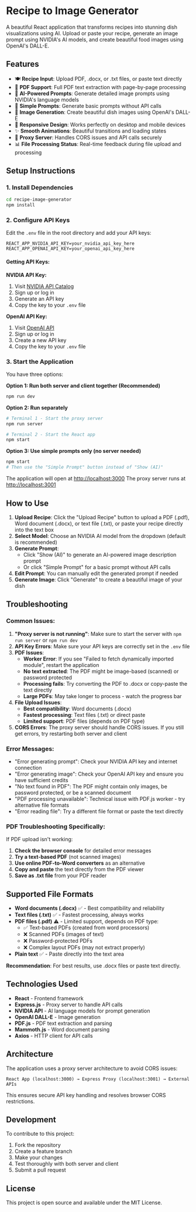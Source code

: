 # Recipe to Image Generator

A beautiful React application that transforms recipes into stunning dish visualizations using AI. Upload or paste your recipe, generate an image prompt using NVIDIA's AI models, and create beautiful food images using OpenAI's DALL-E.

## Features

- 🍽️ **Recipe Input**: Upload PDF, .docx, or .txt files, or paste text directly
- 📄 **PDF Support**: Full PDF text extraction with page-by-page processing
- 🤖 **AI-Powered Prompts**: Generate detailed image prompts using NVIDIA's language models
- 🎯 **Simple Prompts**: Generate basic prompts without API calls
- 🎨 **Image Generation**: Create beautiful dish images using OpenAI's DALL-E
- 📱 **Responsive Design**: Works perfectly on desktop and mobile devices
- ✨ **Smooth Animations**: Beautiful transitions and loading states
- 🔧 **Proxy Server**: Handles CORS issues and API calls securely
- 📊 **File Processing Status**: Real-time feedback during file upload and processing

## Setup Instructions

### 1. Install Dependencies

```bash
cd recipe-image-generator
npm install
```

### 2. Configure API Keys

Edit the `.env` file in the root directory and add your API keys:

```env
REACT_APP_NVIDIA_API_KEY=your_nvidia_api_key_here
REACT_APP_OPENAI_API_KEY=your_openai_api_key_here
```

#### Getting API Keys:

**NVIDIA API Key:**
1. Visit [NVIDIA API Catalog](https://integrate.api.nvidia.com)
2. Sign up or log in
3. Generate an API key
4. Copy the key to your `.env` file

**OpenAI API Key:**
1. Visit [OpenAI API](https://platform.openai.com/api-keys)
2. Sign up or log in
3. Create a new API key
4. Copy the key to your `.env` file

### 3. Start the Application

You have three options:

**Option 1: Run both server and client together (Recommended)**
```bash
npm run dev
```

**Option 2: Run separately**
```bash
# Terminal 1 - Start the proxy server
npm run server

# Terminal 2 - Start the React app
npm start
```

**Option 3: Use simple prompts only (no server needed)**
```bash
npm start
# Then use the "Simple Prompt" button instead of "Show (AI)"
```

The application will open at [http://localhost:3000](http://localhost:3000)
The proxy server runs at [http://localhost:3001](http://localhost:3001)

## How to Use

1. **Upload Recipe**: Click the "Upload Recipe" button to upload a PDF (.pdf), Word document (.docx), or text file (.txt), or paste your recipe directly into the text box
2. **Select Model**: Choose an NVIDIA AI model from the dropdown (default is recommended)
3. **Generate Prompt**: 
   - Click "Show (AI)" to generate an AI-powered image description prompt
   - Or click "Simple Prompt" for a basic prompt without API calls
4. **Edit Prompt**: You can manually edit the generated prompt if needed
5. **Generate Image**: Click "Generate" to create a beautiful image of your dish

## Troubleshooting

### Common Issues:

1. **"Proxy server is not running"**: Make sure to start the server with `npm run server` or `npm run dev`
2. **API Key Errors**: Make sure your API keys are correctly set in the `.env` file
3. **PDF Issues**: 
   - **Worker Error**: If you see "Failed to fetch dynamically imported module", restart the application
   - **No text extracted**: The PDF might be image-based (scanned) or password protected
   - **Processing fails**: Try converting the PDF to .docx or copy-paste the text directly
   - **Large PDFs**: May take longer to process - watch the progress bar
4. **File Upload Issues**: 
   - **Best compatibility**: Word documents (.docx)
   - **Fastest processing**: Text files (.txt) or direct paste
   - **Limited support**: PDF files (depends on PDF type)
5. **CORS Errors**: The proxy server should handle CORS issues. If you still get errors, try restarting both server and client

### Error Messages:

- "Error generating prompt": Check your NVIDIA API key and internet connection
- "Error generating image": Check your OpenAI API key and ensure you have sufficient credits
- "No text found in PDF": The PDF might contain only images, be password protected, or be a scanned document
- "PDF processing unavailable": Technical issue with PDF.js worker - try alternative file formats
- "Error reading file": Try a different file format or paste the text directly

### PDF Troubleshooting Specifically:

If PDF upload isn't working:
1. **Check the browser console** for detailed error messages
2. **Try a text-based PDF** (not scanned images)
3. **Use online PDF-to-Word converters** as an alternative
4. **Copy and paste** the text directly from the PDF viewer
5. **Save as .txt file** from your PDF reader

## Supported File Formats

- **Word documents (.docx)** ✅ - Best compatibility and reliability
- **Text files (.txt)** ✅ - Fastest processing, always works
- **PDF files (.pdf)** ⚠️ - Limited support, depends on PDF type:
  - ✅ Text-based PDFs (created from word processors)
  - ❌ Scanned PDFs (images of text)
  - ❌ Password-protected PDFs
  - ❌ Complex layout PDFs (may not extract properly)
- **Plain text** ✅ - Paste directly into the text area

**Recommendation**: For best results, use .docx files or paste text directly.

## Technologies Used

- **React** - Frontend framework
- **Express.js** - Proxy server to handle API calls
- **NVIDIA API** - AI language models for prompt generation
- **OpenAI DALL-E** - Image generation
- **PDF.js** - PDF text extraction and parsing
- **Mammoth.js** - Word document parsing
- **Axios** - HTTP client for API calls

## Architecture

The application uses a proxy server architecture to avoid CORS issues:

```
React App (localhost:3000) → Express Proxy (localhost:3001) → External APIs
```

This ensures secure API key handling and resolves browser CORS restrictions.

## Development

To contribute to this project:

1. Fork the repository
2. Create a feature branch
3. Make your changes
4. Test thoroughly with both server and client
5. Submit a pull request

## License

This project is open source and available under the MIT License.
